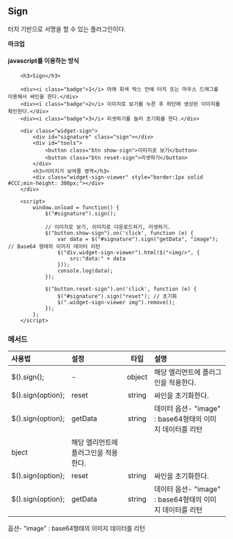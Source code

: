 <!--
layout: 'post'
section: 'Cornerstone Framework'
title: 'Sign'
outline: '터치 기반으로 서명을 할 수 있는 플러그인이다...'
date: '2012-11-16'
tagstr: 'widget'
order: '[4, 3, 11]'
thumbnail: '4.3.11.sign.png'
-->

## Sign

터치 기반으로 서명을 할 수 있는 플러그인이다.

__마크업__

#### javascript를 이용하는 방식


``` cm,{ "iframe-height" : "1100px", "iframe-auto-height": false  }
    <h3>Sign</h3>

    <div><i class="badge">1</i> 아래 회색 박스 안에 터치 또는 마우스 드래그를 이용해서 싸인을 한다.</div>
    <div><i class="badge">2</i> 이미지로 보기를 누른 후 하단에 생성된 이미지를 확인한다.</div>
    <div><i class="badge">3</i> 리셋하기를 눌러 초기화를 한다.</div>

    <div class="widget-sign">
        <div id="signature" class="sign"></div>
        <div id="tools">
            <button class="btn show-sign">이미지로 보기</button>
            <button class="btn reset-sign">리셋하기</button>
        </div>
        <h3>이미지가 보여줄 영역</h3>
        <div class="widget-sign-viewer" style="border:1px solid #CCC;min-height: 300px;"></div>
    </div>

    <script>
	    window.onload = function() {
            $("#signature").sign();

            // 이미지로 보기, 이미지로 다운로드하기, 리셋하기.
            $("button.show-sign").on('click', function (e) {
                var data = $("#signature").sign("getData", "image"); // Base64 형태의 이미지 데이터 리턴
                $("div.widget-sign-viewer").html($("<img/>", {
                    src:"data:" + data
                }));
                console.log(data);
            });

            $("button.reset-sign").on('click', function (e) {
                $("#signature").sign("reset"); // 초기화
                $(".widget-sign-viewer img").remove();
            });
        };
    </script>
```

### 메서드

사용법 | 설정 | 타입 | 설명
:-- | :-- | :-: | :--
$().sign(); | - | object | 해당 엘리먼트에 플러그인을 적용한다.
$().sign(option); | reset | string | 싸인을 초기화한다.
$().sign(option); | getData | string | 데이터 옵션- "image" : base64형태의 이미지 데이터를 리턴
bject | 해당 엘리먼트에 플러그인을 적용한다.
$().sign(option); | reset | string | 싸인을 초기화한다.
$().sign(option); | getData | string | 데이터 옵션- "image" : base64형태의 이미지 데이터를 리턴
 옵션- "image" : base64형태의 이미지 데이터를 리턴
